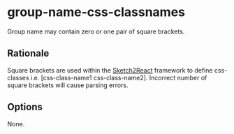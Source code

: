 # group-name-css-classnames

Group name may contain zero or one pair of square brackets.

## Rationale

Square brackets are used within the [Sketch2React](https://sketch2react.gitbook.io/sketch2react-io/)
framework to define css-classes i.e. [css-class-name1 css-class-name2]. Incorrect number of square
brackets will cause parsing errors.

## Options

None.
